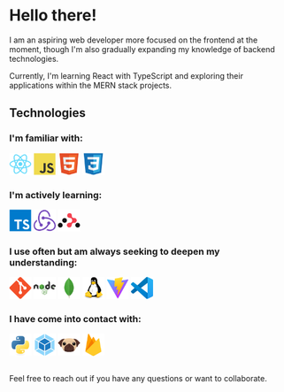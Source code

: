 # Hello there!

I am an aspiring web developer more focused on the frontend at the moment, though I'm also gradually expanding my knowledge of backend technologies.

Currently, I'm learning React with TypeScript and exploring their applications within the MERN stack projects.

## Technologies

### I'm familiar with:

<!-- - React, JavaScript, HTML, CSS -->

<a href="https://reactjs.dev/"><img src="https://raw.githubusercontent.com/Andrij-Kolomijec/Andrij-Kolomijec/604b2ee7b350738e7701386c41bac9c3cf6a3037/icons/react-original.svg" alt="React" width="40" title='React'/></a>
<a href="https://developer.mozilla.org/en-US/docs/Web/JavaScript"><img src="https://raw.githubusercontent.com/Andrij-Kolomijec/Andrij-Kolomijec/604b2ee7b350738e7701386c41bac9c3cf6a3037/icons/javascript-original.svg" alt="JavaScript" width="40" title='JavaScript'/></a>
<a href="https://developer.mozilla.org/en-US/docs/Web/HTML"><img src="https://raw.githubusercontent.com/Andrij-Kolomijec/Andrij-Kolomijec/604b2ee7b350738e7701386c41bac9c3cf6a3037/icons/html5-original.svg" alt="HTML" width="40" title='HTML'/></a>
<a href="https://developer.mozilla.org/en-US/docs/Web/CSS"><img src="https://raw.githubusercontent.com/Andrij-Kolomijec/Andrij-Kolomijec/604b2ee7b350738e7701386c41bac9c3cf6a3037/icons/css3-original.svg" alt="CSS" width="40" title='CSS'/></a>

### I'm actively learning:

<!-- - TypeScript, Redux, React Router -->

<a href="https://www.typescriptlang.org/"><img src="https://raw.githubusercontent.com/Andrij-Kolomijec/Andrij-Kolomijec/604b2ee7b350738e7701386c41bac9c3cf6a3037/icons/typescript-original.svg" alt="TypeScript" width="40" title='TypeScript'/></a>
<a href="https://redux.js.org/"><img src="https://raw.githubusercontent.com/Andrij-Kolomijec/Andrij-Kolomijec/604b2ee7b350738e7701386c41bac9c3cf6a3037/icons/redux-original.svg" alt="Redux" width="40" title='Redux'/></a>
<a href="https://reactrouter.com/"><img src="https://raw.githubusercontent.com/Andrij-Kolomijec/Andrij-Kolomijec/604b2ee7b350738e7701386c41bac9c3cf6a3037/icons/reactrouter-original.svg" alt="React Router" width="40" title='React Router'/></a>

### I use often but am always seeking to deepen my understanding:

<!-- - Git, Node.js (Express), MongoDB (Mongoose), Linux, Vite, VS Code -->

<a href="https://git-scm.com/"><img src="https://raw.githubusercontent.com/Andrij-Kolomijec/Andrij-Kolomijec/604b2ee7b350738e7701386c41bac9c3cf6a3037/icons/git-original.svg" alt="Git" width="40" title='Git'/></a>
<a href="https://nodejs.org/"><img src="https://raw.githubusercontent.com/Andrij-Kolomijec/Andrij-Kolomijec/604b2ee7b350738e7701386c41bac9c3cf6a3037/icons/nodejs-original-wordmark.svg" alt="Node.js" width="40" title='Node.js'/></a>
<a href="https://www.mongodb.com/"><img src="https://raw.githubusercontent.com/Andrij-Kolomijec/Andrij-Kolomijec/604b2ee7b350738e7701386c41bac9c3cf6a3037/icons/mongodb-original.svg" alt="MongoDB" width="40" title='MongoDB'/></a>
<a href="https://www.linux.org/"><img src="https://raw.githubusercontent.com/Andrij-Kolomijec/Andrij-Kolomijec/604b2ee7b350738e7701386c41bac9c3cf6a3037/icons/linux-original.svg" alt="Linux" width="40" title='Linux'/></a>
<a href="https://vitejs.dev/"><img src="https://raw.githubusercontent.com/Andrij-Kolomijec/Andrij-Kolomijec/604b2ee7b350738e7701386c41bac9c3cf6a3037/icons/vitejs-original.svg" alt="Vite" width="40" title='Vite'/></a>
<a href="https://code.visualstudio.com/"><img src="https://raw.githubusercontent.com/Andrij-Kolomijec/Andrij-Kolomijec/604b2ee7b350738e7701386c41bac9c3cf6a3037/icons/vscode-original.svg" alt="VS Code" width="40" title='VS Code'/></a>

### I have come into contact with:

<!-- - Python, Webpack, Pug, Firebase -->

<a href="https://www.python.org/"><img src="https://raw.githubusercontent.com/Andrij-Kolomijec/Andrij-Kolomijec/604b2ee7b350738e7701386c41bac9c3cf6a3037/icons/python-original.svg" alt="Python" width="40" title='Python'/></a>
<a href="https://webpack.js.org/"><img src="https://raw.githubusercontent.com/Andrij-Kolomijec/Andrij-Kolomijec/604b2ee7b350738e7701386c41bac9c3cf6a3037/icons/webpack-original.svg" alt="Webpack" width="40" title='Webpack'/></a>
<a href="https://pugjs.org/"><img src="https://raw.githubusercontent.com/Andrij-Kolomijec/Andrij-Kolomijec/604b2ee7b350738e7701386c41bac9c3cf6a3037/icons/pug-original.svg" alt="Pug" width="40" title='Pug'/></a>
<a href="https://firebase.google.com/"><img src="https://raw.githubusercontent.com/Andrij-Kolomijec/Andrij-Kolomijec/604b2ee7b350738e7701386c41bac9c3cf6a3037/icons/firebase-original.svg" alt="Firebase" width="40" title='Firebase'/></a>

##

Feel free to reach out if you have any questions or want to collaborate.

<!--
**Andrij-Kolomijec/Andrij-Kolomijec** is a ✨ _special_ ✨ repository because its `README.md` (this file) appears on your GitHub profile.

Here are some ideas to get you started:

- 🔭 I’m currently working on ...
- 🌱 I’m currently learning ...
- 👯 I’m looking to collaborate on ...
- 🤔 I’m looking for help with ...
- 💬 Ask me about ...
- 📫 How to reach me: ...
- 😄 Pronouns: ...
- ⚡ Fun fact: ...
-->
